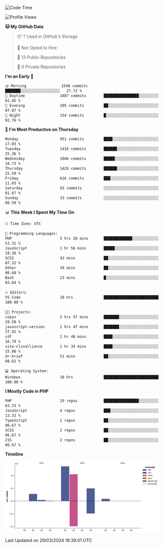 <!--START_SECTION:waka-->
![Code Time](http://img.shields.io/badge/Code%20Time-1%2C567%20hrs%2030%20mins-blue)

![Profile Views](http://img.shields.io/badge/Profile%20Views-1-blue)

**🐱 My GitHub Data** 

> 📦 ? Used in GitHub's Storage 
 > 
> 🚫 Not Opted to Hire
 > 
> 📜 13 Public Repositories 
 > 
> 🔑 0 Private Repositories 
 > 
**I'm an Early 🐤** 

```text
🌞 Morning                1548 commits        ███████░░░░░░░░░░░░░░░░░░   27.72 % 
🌆 Daytime                3487 commits        ████████████████░░░░░░░░░   62.45 % 
🌃 Evening                395 commits         ██░░░░░░░░░░░░░░░░░░░░░░░   07.07 % 
🌙 Night                  154 commits         █░░░░░░░░░░░░░░░░░░░░░░░░   02.76 % 
```
📅 **I'm Most Productive on Thursday** 

```text
Monday                   951 commits         ████░░░░░░░░░░░░░░░░░░░░░   17.03 % 
Tuesday                  1416 commits        ██████░░░░░░░░░░░░░░░░░░░   25.36 % 
Wednesday                1046 commits        █████░░░░░░░░░░░░░░░░░░░░   18.73 % 
Thursday                 1429 commits        ██████░░░░░░░░░░░░░░░░░░░   25.59 % 
Friday                   616 commits         ███░░░░░░░░░░░░░░░░░░░░░░   11.03 % 
Saturday                 93 commits          ░░░░░░░░░░░░░░░░░░░░░░░░░   01.67 % 
Sunday                   33 commits          ░░░░░░░░░░░░░░░░░░░░░░░░░   00.59 % 
```


📊 **This Week I Spent My Time On** 

```text
🕑︎ Time Zone: UTC

💬 Programming Languages: 
PHP                      5 hrs 20 mins       █████████████░░░░░░░░░░░░   53.31 % 
JavaScript               1 hr 56 mins        █████░░░░░░░░░░░░░░░░░░░░   19.36 % 
SCSS                     43 mins             ██░░░░░░░░░░░░░░░░░░░░░░░   07.32 % 
Other                    39 mins             ██░░░░░░░░░░░░░░░░░░░░░░░   06.60 % 
Bash                     23 mins             █░░░░░░░░░░░░░░░░░░░░░░░░   03.84 % 

🔥 Editors: 
VS Code                  10 hrs              █████████████████████████   100.00 % 

🐱‍💻 Projects: 
copyv                    2 hrs 57 mins       ███████░░░░░░░░░░░░░░░░░░   29.50 % 
javascript-version       2 hrs 47 mins       ███████░░░░░░░░░░░░░░░░░░   27.91 % 
cdf                      1 hr 40 mins        ████░░░░░░░░░░░░░░░░░░░░░   16.79 % 
site-clinalliance        1 hr 34 mins        ████░░░░░░░░░░░░░░░░░░░░░   15.80 % 
dr-krief                 51 mins             ██░░░░░░░░░░░░░░░░░░░░░░░   08.62 % 

💻 Operating System: 
Windows                  10 hrs              █████████████████████████   100.00 % 
```

**I Mostly Code in PHP** 

```text
PHP                      19 repos            ████████████████░░░░░░░░░   63.33 % 
JavaScript               4 repos             ███░░░░░░░░░░░░░░░░░░░░░░   13.33 % 
TypeScript               2 repos             ██░░░░░░░░░░░░░░░░░░░░░░░   06.67 % 
SCSS                     2 repos             ██░░░░░░░░░░░░░░░░░░░░░░░   06.67 % 
CSS                      2 repos             ██░░░░░░░░░░░░░░░░░░░░░░░   06.67 % 
```



**Timeline**

![Lines of Code chart](https://raw.githubusercontent.com/tahar-elgunaoui/tahar-elgunaoui/main/assets/bar_graph.png)


 Last Updated on 29/03/2024 18:39:01 UTC
<!--END_SECTION:waka-->
